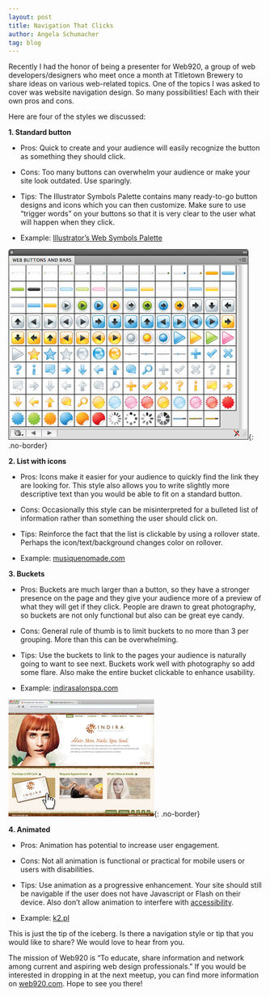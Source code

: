 ```yaml
---
layout: post
title: Navigation That Clicks
author: Angela Schumacher
tag: blog
---
```


Recently I had the honor of being a presenter for Web920, a group of web developers/designers who meet once a month at Titletown Brewery to share ideas on various web-related topics. One of the topics I was asked to cover was website navigation design. So many possibilities! Each with their own pros and cons.

Here are four of the styles we discussed:

**1. Standard button**

- Pros: Quick to create and your audience will easily recognize the button as something they should click.

- Cons: Too many buttons can overwhelm your audience or make your site look outdated. Use sparingly.

- Tips: The Illustrator Symbols Palette contains many ready-to-go button designs and icons which you can then customize. Make sure to use “trigger words” on your buttons so that it is very clear to the user what will happen when they click.

- Example: [Illustrator’s Web Symbols Palette](http://www.smashingmagazine.com/2011/09/16/an-in-depth-study-of-symbols-in-illustrator-cs5/)

![](/img/symbols-palette.jpg){: .no-border}

**2. List with icons**

- Pros: Icons make it easier for your audience to quickly find the link they are looking for. This style also allows you to write slightly more descriptive text than you would be able to fit on a standard button.

- Cons: Occasionally this style can be misinterpreted for a bulleted list of information rather than something the user should click on.

- Tips: Reinforce the fact that the list is clickable by using a rollover state. Perhaps the icon/text/background changes color on rollover.

- Example: [musiquenomade.com](http://www.musiquenomade.com/#!/northern-collection)

**3. Buckets**

- Pros: Buckets are much larger than a button, so they have a stronger presence on the page and they give your audience more of a preview of what they will get if they click. People are drawn to great photography, so buckets are not only functional but also can be great eye candy.

- Cons: General rule of thumb is to limit buckets to no more than 3 per grouping. More than this can be overwhelming.

- Tips: Use the buckets to link to the pages your audience is naturally going to want to see next. Buckets work well with photography so add some flare. Also make the entire bucket clickable to enhance usability.

- Example: [indirasalonspa.com](http://indirasalonspa.com/)

![](/img/indirasalonspa.jpg){: .no-border}

**4. Animated**

- Pros: Animation has potential to increase user engagement.

- Cons: Not all animation is functional or practical for mobile users or users with disabilities.

- Tips: Use animation as a progressive enhancement. Your site should still be navigable if the user does not have Javascript or Flash on their device. Also don’t allow animation to interfere with [accessibility](http://www.w3.org/standards/webdesign/accessibility).

- Example: [k2.pl](http://www.k2.pl/#!/pl/strona-glowna/)

This is just the tip of the iceberg. Is there a navigation style or tip that you would like to share? We would love to hear from you.

The mission of Web920 is “To educate, share information and network among current and aspiring web design professionals.” If you would be interested in dropping in at the next meetup, you can find more information on [web920.com](https://www.web920.com/). Hope to see you there!
